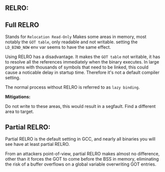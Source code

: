 ## RELRO:

## Full RELRO

Stands for `Relocation Read-Only`
Makes some areas in memory, most notably the `GOT table`, only readable and not writable.
setting the `LD_BIND_NOW` env var seems to have the same effect.

Using RELRO has a disadvantage. 
It makes the `GOT table` not writable, it has to resolve all the references immediately when the binary executes.
In large programs with thousands of symbols that need to be linked, this could cause a noticable delay in startup time. Therefore it's not a default compiler setting.



The normal process without RELRO is referred to as `lazy binding`.


**Mitigations:** 

Do not write to these areas, this would result in a segfault. Find a different area to target.


## Partial RELRO:

Partial RELRO is the default setting in GCC, and nearly all binaries you will see have at least partial RELRO.

From an attackers point-of-view, partial RELRO makes almost no difference, other than it forces the GOT to come before the BSS in memory, eliminating the risk of a buffer overflows on a global variable overwriting GOT entries.
